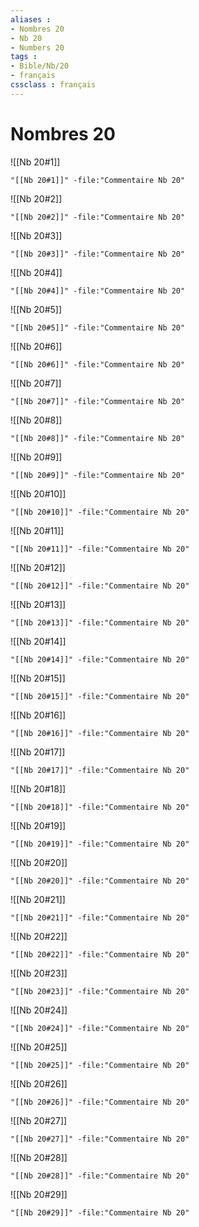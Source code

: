 ```yaml
---
aliases : 
- Nombres 20
- Nb 20
- Numbers 20
tags : 
- Bible/Nb/20
- français
cssclass : français
---
```


# Nombres 20

![[Nb 20#1]]

```query
"[[Nb 20#1]]" -file:"Commentaire Nb 20"
```

![[Nb 20#2]]

```query
"[[Nb 20#2]]" -file:"Commentaire Nb 20"
```

![[Nb 20#3]]

```query
"[[Nb 20#3]]" -file:"Commentaire Nb 20"
```

![[Nb 20#4]]

```query
"[[Nb 20#4]]" -file:"Commentaire Nb 20"
```

![[Nb 20#5]]

```query
"[[Nb 20#5]]" -file:"Commentaire Nb 20"
```

![[Nb 20#6]]

```query
"[[Nb 20#6]]" -file:"Commentaire Nb 20"
```

![[Nb 20#7]]

```query
"[[Nb 20#7]]" -file:"Commentaire Nb 20"
```

![[Nb 20#8]]

```query
"[[Nb 20#8]]" -file:"Commentaire Nb 20"
```

![[Nb 20#9]]

```query
"[[Nb 20#9]]" -file:"Commentaire Nb 20"
```

![[Nb 20#10]]

```query
"[[Nb 20#10]]" -file:"Commentaire Nb 20"
```

![[Nb 20#11]]

```query
"[[Nb 20#11]]" -file:"Commentaire Nb 20"
```

![[Nb 20#12]]

```query
"[[Nb 20#12]]" -file:"Commentaire Nb 20"
```

![[Nb 20#13]]

```query
"[[Nb 20#13]]" -file:"Commentaire Nb 20"
```

![[Nb 20#14]]

```query
"[[Nb 20#14]]" -file:"Commentaire Nb 20"
```

![[Nb 20#15]]

```query
"[[Nb 20#15]]" -file:"Commentaire Nb 20"
```

![[Nb 20#16]]

```query
"[[Nb 20#16]]" -file:"Commentaire Nb 20"
```

![[Nb 20#17]]

```query
"[[Nb 20#17]]" -file:"Commentaire Nb 20"
```

![[Nb 20#18]]

```query
"[[Nb 20#18]]" -file:"Commentaire Nb 20"
```

![[Nb 20#19]]

```query
"[[Nb 20#19]]" -file:"Commentaire Nb 20"
```

![[Nb 20#20]]

```query
"[[Nb 20#20]]" -file:"Commentaire Nb 20"
```

![[Nb 20#21]]

```query
"[[Nb 20#21]]" -file:"Commentaire Nb 20"
```

![[Nb 20#22]]

```query
"[[Nb 20#22]]" -file:"Commentaire Nb 20"
```

![[Nb 20#23]]

```query
"[[Nb 20#23]]" -file:"Commentaire Nb 20"
```

![[Nb 20#24]]

```query
"[[Nb 20#24]]" -file:"Commentaire Nb 20"
```

![[Nb 20#25]]

```query
"[[Nb 20#25]]" -file:"Commentaire Nb 20"
```

![[Nb 20#26]]

```query
"[[Nb 20#26]]" -file:"Commentaire Nb 20"
```

![[Nb 20#27]]

```query
"[[Nb 20#27]]" -file:"Commentaire Nb 20"
```

![[Nb 20#28]]

```query
"[[Nb 20#28]]" -file:"Commentaire Nb 20"
```

![[Nb 20#29]]

```query
"[[Nb 20#29]]" -file:"Commentaire Nb 20"
```

